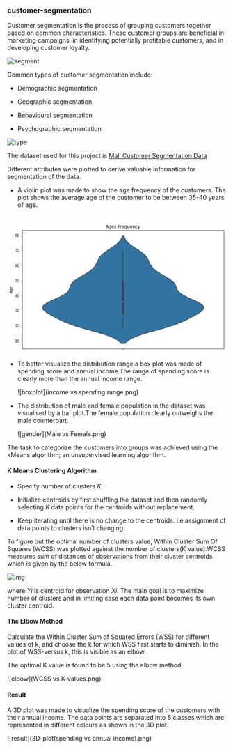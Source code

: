 ### customer-segmentation

Customer segmentation is the process of grouping customers together based on common characteristics. These customer groups are beneficial in marketing campaigns, in identifying potentially profitable customers, and in developing customer loyalty.

![segment](../../segment.png)

Common types of customer segmentation include:

- Demographic segmentation

- Geographic segmentation

- Behavioural segmentation

- Psychographic segmentation

  

![type](../../types-of-market-segmentation.jpg)

The dataset used for this  project is  [Mall Customer Segmentation Data](https://www.kaggle.com/vjchoudhary7/customer-segmentation-tutorial-in-python)

Different attributes were plotted to derive valuable information for segmentation of the data.

- A violin plot was made to show the age frequency of the customers. The plot shows the average age of the customer to be between 35-40 years of age.

​               ![agefreq](Age_frequency.png)



- To better visualize the distribution range a box plot was made of spending score and annual income.The range of spending score is clearly more than the annual income range.

  ![boxplot](income vs spending range.png)

- The distribution of male and female population in the dataset was visualised by a bar plot.The female population clearly outweighs the male counterpart.

  ![gender](Male vs Female.png)

The task to categorize the customers into groups was achieved using the kMeans algorithm; an unsupervised learning algorithm.

#### K Means Clustering Algorithm

- Specify number of clusters *K*.

- Initialize centroids by first shuffling the dataset and then randomly selecting *K* data points for the centroids without replacement.

- Keep iterating until there is no change to the centroids. i.e assignment of data points to clusters isn’t changing.

To figure out the optimal number of clusters value, Within Cluster Sum Of Squares (WCSS) was plotted against the number of clusters(K value).WCSS measures sum of distances of observations from their cluster centroids which is given by the below formula.

![img](https://miro.medium.com/max/301/0*_3RAyFi3C2zJ-ShA.png)

where *Yi* is centroid for observation *Xi*. The main goal is to maximize number of clusters and in limiting case each data point becomes its own cluster centroid.

#### The Elbow Method

Calculate the Within Cluster Sum of Squared Errors (WSS) for different values of k, and choose the k for which WSS first starts to diminish. In the plot of WSS-versus k, this is visible as an elbow.

The optimal K value is found to be 5 using the elbow method.

![elbow](WCSS vs K-values.png)

#### Result

A 3D plot was made to visualize the spending score of the customers with their annual income. The data points are separated into 5 classes which are represented in different colours as shown in the 3D plot.

![result](3D-plot(spending vs annual income).png)